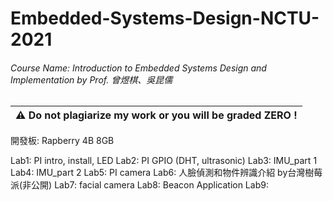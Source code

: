 # Embedded-Systems-Design-NCTU-2021

###### Course Name: Introduction to Embedded Systems Design and Implementation by Prof. 曾煜棋、吳昆儒
|:warning: **Do not plagiarize my work or you will be graded ZERO !**|
|-|


開發板: Rapberry 4B 8GB

Lab1: PI intro, install, LED
Lab2: PI GPIO (DHT, ultrasonic)
Lab3: IMU_part 1
Lab4: IMU_part 2
Lab5: PI camera
Lab6: 人臉偵測和物件辨識介紹 by台灣樹莓派(非公開)
Lab7: facial camera
Lab8: Beacon Application
Lab9: 


